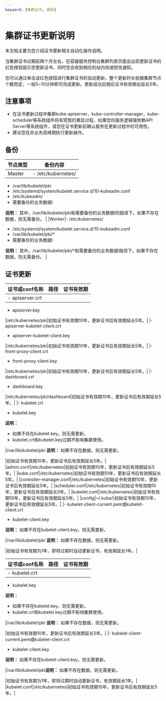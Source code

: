```yaml
---
keyword: [集群证书, 更新]
---
```


# 集群证书更新说明

本文档主要为您介绍证书更新相关自动化操作说明。

当集群证书过期前两个月左右，在容器服务控制台集群列表页面会出现更新证书的红色按钮提示您更新证书，同时您会收到相应的站内信或短信通知。

您可以通过单击该红色按钮进行集群证书的自动更新，整个更新时长依据集群节点个数而定，一般5~10分钟即可完成更新。更新成功后相应证书有效期会延长5年。

## 注意事项

-   在证书更新过程中集群kube-apiserver，kube-controller-manager，kube-scheduler等系统组件将有短暂的重启过程，如果您的服务逻辑强依赖API Server等系统组件，请您在证书更新前确认服务在更新过程中的可用性。
-   建议您在非业务高峰期执行更新操作。

## 备份

|节点类型|备份内容|
|----|----|
|Master|-   /etc/kubernetes/
-   /var/lib/kubelet/pki
-   /etc/systemd/system/kubelet.service.d/10-kubeadm.conf
-   /etc/kubeadm/
-   需要备份的业务数据l

**说明：** 其中，/var/lib/kubelet/pki和需要备份的业务数据l的路径下，如果不存在数据，则无需备份。 |
|Worker|-   /etc/kubernetes/
-   /etc/systemd/system/kubelet.service.d/10-kubeadm.conf
-   /var/lib/kubelet/pki/\*
-   需要备份的业务数据l

**说明：** 其中，/var/lib/kubelet/pki/\*和需要备份的业务数据l路径下，如果不存在数据，则无需备份。 |

## 证书更新

|证书或conf名称|路径|证书有效期|
|---------|--|-----|
|-   apiserver.crt
-   apiserver.key

|/etc/kubernetes/pki|初始证书有效期10年，更新证书后有效期延长5年。|
|-   apiserver-kubelet-client.crt
-   apiserver-kubelet-client.key

|/etc/kubernetes/pki|初始证书有效期10年，更新证书后有效期延长5年。|
|-   front-proxy-client.crt
-   front-proxy-client.key

|/etc/kubernetes/pki|初始证书有效期10年，更新证书后有效期延长5年。|
|-   dashboard.crt
-   dashboard.key

|/etc/kubernetes/pki/dashboard|初始证书有效期10年，更新证书后有效期延长5年。|
|-   kubelet.crt
-   kubelet.key

**说明：**

-   如果不存在kubelet.key，则无需更新。
-   kubelet.crt和kubelet.key过期不影响集群使用。

|/var/lib/kubelet/pki **说明：** 如果不存在数据，则无需更新。

|初始证书有效期10年，更新证书后有效期延长5年。|
|admin.conf|/etc/kubernetes|初始证书有效期10年，更新证书后有效期延长5年。|
|kube.conf|/etc/kubernetes|初始证书有效期10年，更新证书后有效期延长5年。|
|controller-manager.conf|/etc/kubernetes|初始证书有效期10年，更新证书后有效期延长5年。|
|scheduler.conf|/etc/kubernetes|初始证书有效期10年，更新证书后有效期延长5年。|
|kubelet.conf|/etc/kubernetes|初始证书有效期10年，更新证书后有效期延长5年。|
|config|~/.kube/|初始证书有效期10年，更新证书后有效期延长5年。|
|-   kubelet-client-current.pem或kubelet-client.crt
-   kubelet-client.key

**说明：** 如果不存在kubelet-client.key，则无需更新。

|/var/lib/kubelet/pki **说明：** 如果不存在数据，则无需更新。

|初始证书有效期为1年，即将过期时自动更新证书，有效期延长1年。|

|证书或conf名称|路径|证书有效期|
|---------|--|-----|
|-   kubelet.crt
-   kubelet.key

**说明：**

-   如果不存在kubelet.key，则无需更新。
-   kubelet.crt和kubelet.key过期不影响集群使用。

|/var/lib/kubelet/pki **说明：** 如果不存在数据，则无需更新。

|初始证书有效期10年，更新证书后有效期延长5年。|
|-   kubelet-client-current.pem或kubelet-client.crt
-   kubelet-client.key

**说明：** 如果不存在kubelet-client.key，则无需更新。

|/var/lib/kubelet/pki**说明：** 如果不存在数据，则无需更新。

|初始证书有效期为1年，即将过期时自动更新证书，有效期延长1年。|
|kubelet.conf|/etc/kubernetes|初始证书有效期10年，更新证书后有效期延长5年。|

